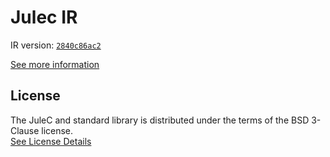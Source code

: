# Julec IR

IR version: [`2840c86ac2`](https://github.com/julelang/jule/tree/2840c86ac2c0a242329217f89d1fd4b326f93281)

[See more information](https://manual.jule.dev/getting-started/install-from-source/compile-from-ir.html)

## License

The JuleC and standard library is distributed under the terms of the BSD 3-Clause license. \
[See License Details](./LICENSE)
